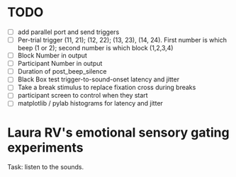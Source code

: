 # TODO
- [ ] add parallel port and send triggers
- [ ] Per-trial trigger (11, 21); (12, 22); (13, 23), (14, 24). First number is which beep (1 or 2); second number is which block (1,2,3,4)
- [ ] Block Number in output
- [ ] Participant Number in output
- [ ] Duration of post_beep_silence
- [ ] Black Box test trigger-to-sound-onset latency and jitter 
- [ ] Take a break stimulus to replace fixation cross during breaks
- [ ] participant screen to control when they start
- [ ] matplotlib / pylab histograms for latency and jitter

# Laura RV's emotional sensory gating experiments

Task: listen to the sounds. 

